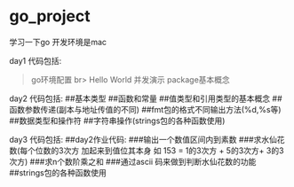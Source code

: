 # go_project

学习一下go 
开发环境是mac

day1 代码包括:
>go环境配置 br>
>Hello World
>并发演示
>package基本概念

day2 代码包括:
##基本类型
##函数和常量
##值类型和引用类型的基本概念
##函数参数传递(副本与地址传值的不同)
##fmt包的格式不同输出方法(%d,%s等)
##数据类型和操作符
##字符串操作(strings包的各种函数使用)

day3 代码包括:
##day2作业代码:
###输出一个数值区间内到素数
###求水仙花数(每个位数的3次方 加起来到值位其本身 如 153  = 1的3次方 + 5的3次方+ 3的3次方)
###求n个数阶乘之和
###通过ascii 码来做到判断水仙花数的功能
##strings包的各种函数使用
